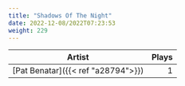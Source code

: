```yaml
---
title: "Shadows Of The Night"
date: 2022-12-08/2022T07:23:53
weight: 229
---
```




 Artist | Plays 
----- | -----:
[Pat Benatar]({{< ref "a28794">}}) | 1
